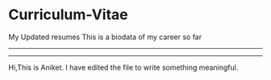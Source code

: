 # Curriculum-Vitae
My Updated resumes
This is a biodata of my career so far

---------------------------------------------
---------------------------------------------
Hi,This is Aniket.
I have edited the file to write something meaningful.
